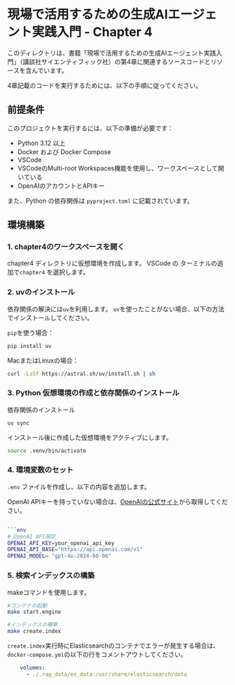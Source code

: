# 現場で活用するための生成AIエージェント実践入門 - Chapter 4

このディレクトリは、書籍「現場で活用するための生成AIエージェント実践入門」（講談社サイエンティフィック社）の第4章に関連するソースコードとリソースを含んでいます。

4章記載のコードを実行するためには、以下の手順に従ってください。

## 前提条件

このプロジェクトを実行するには、以下の準備が必要です：

- Python 3.12 以上
- Docker および Docker Compose
- VSCode
- VSCodeのMulti-root Workspaces機能を使用し、ワークスペースとして開いている
- OpenAIのアカウントとAPIキー

また、Python の依存関係は `pyproject.toml` に記載されています。

## 環境構築

### 1. chapter4のワークスペースを開く
chapter4 ディレクトリに仮想環境を作成します。
VSCode の ターミナルの追加で`chapter4` を選択します。

### 2. uvのインストール

依存関係の解決には`uv`を利用します。
`uv`を使ったことがない場合、以下の方法でインストールしてください。

`pip`を使う場合：
```bash
pip install uv
```

MacまたはLinuxの場合：
```bash
curl -LsSf https://astral.sh/uv/install.sh | sh
```

### 3. Python 仮想環境の作成と依存関係のインストール

依存関係のインストール
```bash
uv sync
```

インストール後に作成した仮想環境をアクティブにします。

```bash
source .venv/bin/activate
```

### 4. 環境変数のセット
`.env` ファイルを作成し、以下の内容を追加します。

OpenAI APIキーを持っていない場合は、[OpenAIの公式サイト](https://platform.openai.com/)から取得してください。

```bash

```env
# OpenAI API設定
OPENAI_API_KEY=your_openai_api_key
OPENAI_API_BASE="https://api.openai.com/v1"
OPENAI_MODEL= "gpt-4o-2024-08-06"
```

### 5. 検索インデックスの構築

makeコマンドを使用します。

```bash
#コンテナの起動
make start.engine

#インデックスの構築
make create.index
```

`create.index`実行時にElasticsearchのコンテナでエラーが発生する場合は、`docker-compose.yml`の以下の行をコメントアウトしてください。

```yaml
    volumes:
      - ./.rag_data/es_data:/usr/share/elasticsearch/data
```
